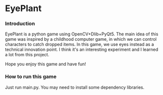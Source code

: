 # EyePlant

### Introduction
EyePlant is a python game using OpenCV+Dlib+PyQt5. The main idea of this game was inspired by a childhood computer game, in which we can control characters to catch dropped items. In this game, we use eyes instead as a technical innovation point. I think it's an interesting experiment and I learned a lot from this project.

Hope you enjoy this game and have fun!

### How to run this game
Just run main.py. You may need to install some dependency libraries.
